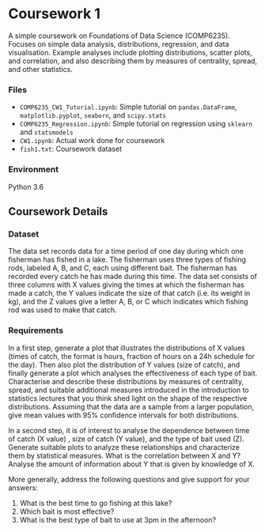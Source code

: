 # Coursework 1
A simple coursework on Foundations of Data Science (COMP6235). Focuses on simple data analysis, distributions, regression, and data visualisation. Example analyses include plotting distributions, scatter plots, and correlation, and also describing them by measures of centrality, spread, and other statistics.

### Files
- `COMP6235_CW1_Tutorial.ipynb`: Simple tutorial on `pandas.DataFrame`, `matplotlib.pyplot`, `seaborn`, and `scipy.stats`
- `COMP6235_Regression.ipynb`: Simple tutorial on regression using `sklearn` and `statsmodels`
- `CW1.ipynb`: Actual work done for coursework
- `fish1.txt`: Coursework dataset

### Environment
Python 3.6

## Coursework Details

### Dataset
The data set records data for a time period of one day during which one fisherman has fished in a lake. The fisherman uses three types of fishing rods, labeled A, B, and C, each using different bait. The fisherman has recorded every catch he has made during this time. The data set consists of three columns with X values giving the times at which the fisherman has made a catch, the Y values indicate the size of that catch (i.e. its weight in kg), and the Z values give a letter A, B, or C which indicates which fishing rod was used to make that catch.

### Requirements
In a first step, generate a plot that illustrates the distributions of X values (times of catch, the format is hours, fraction of hours on a 24h schedule for the day). Then also plot the distribution of Y values (size of catch), and finally generate a plot which analyses the effectiveness of each type of bait. Characterise and describe these distributions by measures of centrality, spread, and suitable additional measures introduced in the introduction to statistics lectures that you think shed light on the shape of the respective distributions. Assuming that the data are a sample from a larger population, give mean values with 95% confidence intervals for both distributions.

In a second step, it is of interest to analyse the dependence between time of catch (X value) , size of catch (Y value), and the type of bait used (Z). Generate suitable plots to analyze these relationships and characterize them by statistical measures. What is the correlation between X and Y? Analyse the amount of information about Y that is given by knowledge of X.

More generally, address the following questions and give support for your answers:
1. What is the best time to go fishing at this lake?
2. Which bait is most effective?
3. What is the best type of bait to use at 3pm in the afternoon?
